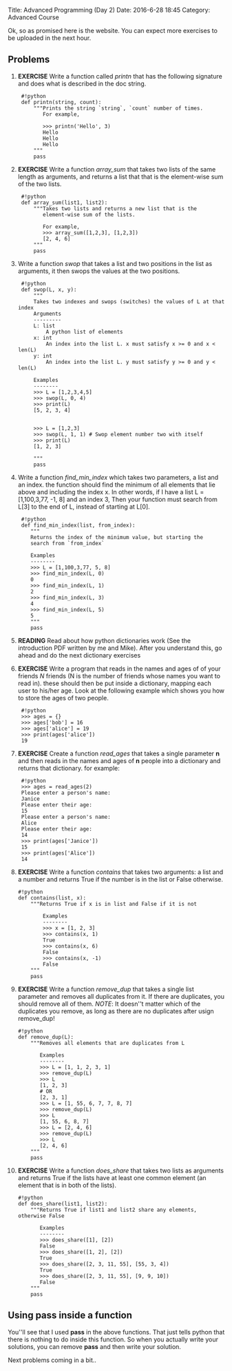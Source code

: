 Title: Advanced Programming (Day 2)
Date: 2016-6-28 18:45
Category: Advanced Course

Ok, so as promised here is the website. You can expect more 
exercises to be uploaded in the next hour.


Problems
--------
1. **EXERCISE** Write a function called *printn* that has the following signature
and does what is described in the doc string.

        #!python
        def printn(string, count):
            """Prints the string `string`, `count` number of times.
               For example,

               >>> printn('Hello', 3)
               Hello
               Hello
               Hello
            """
            pass

2. **EXERCISE** Write a function *array_sum* that takes two lists of the same length
   as arguments, and returns a list that that is the element-wise 
   sum of the two lists.

        #!python
        def array_sum(list1, list2):
            """Takes two lists and returns a new list that is the 
               element-wise sum of the lists.

               For example,
               >>> array_sum([1,2,3], [1,2,3])
               [2, 4, 6]
            """
            pass

3. Write a function *swop* that takes a list and two positions in the 
   list as arguments, it then swops the values at the two positions.

        #!python
        def swop(L, x, y):
            """
            Takes two indexes and swops (switches) the values of L at that index
            Arguments
            ---------
            L: list
                A python list of elements
            x: int
                An index into the list L. x must satisfy x >= 0 and x < len(L)
            y: int
                An index into the list L. y must satisfy y >= 0 and y < len(L)

            Examples
            --------
            >>> L = [1,2,3,4,5]
            >>> swop(L, 0, 4)
            >>> print(L)
            [5, 2, 3, 4]


            >>> L = [1,2,3]
            >>> swop(L, 1, 1) # Swop element number two with itself
            >>> print(L)
            [1, 2, 3]

            """
            pass

4. Write a function *find_min_index* which takes two parameters, a list and an index. the function
   should find the minimum of all elements that lie above and including the index x. In other words,
   if I have a list L = [1,100,3,77, -1, 8] and an index 3, Then your function must search from L[3] to
   the end of L, instead of starting at L[0].
        
        #!python
        def find_min_index(list, from_index):
           """
           Returns the index of the minimum value, but starting the 
           search from `from_index`
            
           Examples               
           --------
           >>> L = [1,100,3,77, 5, 8]      
           >>> find_min_index(L, 0)
           0
           >>> find_min_index(L, 1)
           2
           >>> find_min_index(L, 3)
           4
           >>> find_min_index(L, 5)
           5
           """
           pass

        

7. **READING** Read about how python dictionaries work (See the introduction PDF written by me and Mike).
   After you understand this, go ahead and do the next dictionary exercises

8. **EXERCISE** Write a program that reads in the names and ages of
of your friends *N* friends (N is the number of friends whose names you want
 to read in). these should then be put inside a dictionary, mapping each user
 to his/her age. Look at the following example which shows
 you how to store the ages of two people.

        #!python
        >>> ages = {}
        >>> ages['bob'] = 16
        >>> ages['alice'] = 19
        >>> print(ages['alice'])
        19

9. **EXERCISE** Create a function *read_ages* that takes a single parameter **n** and then reads in 
the names and ages of **n** people into a dictionary and returns that dictionary.
for example:
        
        #!python
        >>> ages = read_ages(2)
        Please enter a person's name: 
        Janice
        Please enter their age:
        15
        Please enter a person's name: 
        Alice
        Please enter their age:
        14
        >>> print(ages['Janice'])
        15
        >>> print(ages['Alice'])
        14

10. **EXERCISE** Write a function *contains* that takes two arguments: a list and a number and 
returns True if the number is in the list or False otherwise. 

        #!python
        def contains(list, x):
            """Returns True if x is in list and False if it is not
            
                Examples
                --------
                >>> x = [1, 2, 3]
                >>> contains(x, 1)
                True
                >>> contains(x, 6)
                False
                >>> contains(x, -1)
                False
            """
            pass

11. **EXERCISE** Write a function *remove_dup* that takes a single list parameter and 
removes all duplicates from it. If there are duplicates, you should remove all of them.
*NOTE*: It doesn''t matter which of the duplicates you remove, as long as there
are no duplicates after usign remove_dup!


        #!python
        def remove_dup(L):
            """Removes all elements that are duplicates from L
               
               Examples
               --------
               >>> L = [1, 1, 2, 3, 1]
               >>> remove_dup(L)
               >>> L
               [1, 2, 3]
               # OR
               [2, 3, 1]
               >>> L = [1, 55, 6, 7, 7, 8, 7]
               >>> remove_dup(L)
               >>> L
               [1, 55, 6, 8, 7]
               >>> L = [2, 4, 6]
               >>> remove_dup(L)
               >>> L
               [2, 4, 6]
            """
            pass

12. **EXERCISE** Write a function *does_share* that takes two lists as arguments and
    returns True if the lists have at least one common element (an element that is in
    both of the lists).

        #!python
        def does_share(list1, list2):
            """Returns True if list1 and list2 share any elements, otherwise False

               Examples
               --------
               >>> does_share([1], [2])
               False
               >>> does_share([1, 2], [2])
               True
               >>> does_share([2, 3, 11, 55], [55, 3, 4])
               True
               >>> does_share([2, 3, 11, 55], [9, 9, 10])
               False
            """
            pass






Using pass inside a function
-----
You''ll see that I used **pass** in the above functions.
That just tells python that there is nothing to do inside this function.
So when you actually write your solutions, you can remove **pass** and then
write your solution.


Next problems coming in a bit..



